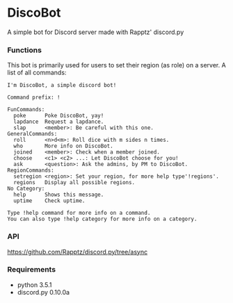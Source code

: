 # DiscoBot
A simple bot for Discord server made with Rapptz' discord.py

### Functions
This bot is primarily used for users to set their region (as role) on a server.
A list of all commands:
```
I'm DiscoBot, a simple discord bot!

Command prefix: !

FunCommands:
  poke      Poke DiscoBot, yay!
  lapdance  Request a lapdance.
  slap      <member>: Be careful with this one.
GeneralCommands:
  roll      <n>d<m>: Roll dice with m sides n times.
  who       More info on DiscoBot.
  joined    <member>: Check when a member joined.
  choose    <c1> <c2> ...: Let DiscoBot choose for you!
  ask       <question>: Ask the admins, by PM to DiscoBot.
RegionCommands:
  setregion <region>: Set your region, for more help type'!regions'.
  regions   Display all possible regions.
​No Category:
  help      Shows this message.
  uptime    Check uptime.

Type !help command for more info on a command.
You can also type !help category for more info on a category.
```
### API 

https://github.com/Rapptz/discord.py/tree/async

### Requirements
 - python 3.5.1
 - discord.py 0.10.0a
